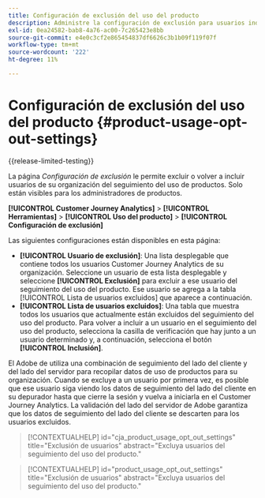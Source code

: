 ```yaml
---
title: Configuración de exclusión del uso del producto
description: Administre la configuración de exclusión para usuarios individuales dentro de su organización.
exl-id: 0ea24582-bab8-4a76-ac00-7c265423e8bb
source-git-commit: e4e0c3cf2e865454837df6626c3b1b09f119f07f
workflow-type: tm+mt
source-wordcount: '222'
ht-degree: 11%

---
```


# Configuración de exclusión del uso del producto {#product-usage-opt-out-settings}

{{release-limited-testing}}

La página _Configuración de exclusión_ le permite excluir o volver a incluir usuarios de su organización del seguimiento del uso de productos. Solo están visibles para los administradores de productos.

**[!UICONTROL Customer Journey Analytics]** > **[!UICONTROL Herramientas]** > **[!UICONTROL Uso del producto]** > **[!UICONTROL Configuración de exclusión]**

Las siguientes configuraciones están disponibles en esta página:

* **[!UICONTROL Usuario de exclusión]**: Una lista desplegable que contiene todos los usuarios Customer Journey Analytics de su organización. Seleccione un usuario de esta lista desplegable y seleccione **[!UICONTROL Exclusión]** para excluir a ese usuario del seguimiento del uso del producto. Ese usuario se agrega a la tabla [!UICONTROL Lista de usuarios excluidos] que aparece a continuación.
* **[!UICONTROL Lista de usuarios excluidos]**: Una tabla que muestra todos los usuarios que actualmente están excluidos del seguimiento del uso del producto. Para volver a incluir a un usuario en el seguimiento del uso del producto, selecciona la casilla de verificación que hay junto a un usuario determinado y, a continuación, selecciona el botón **[!UICONTROL Inclusión]**.

El Adobe de utiliza una combinación de seguimiento del lado del cliente y del lado del servidor para recopilar datos de uso de productos para su organización. Cuando se excluye a un usuario por primera vez, es posible que ese usuario siga viendo los datos de seguimiento del lado del cliente en su depurador hasta que cierre la sesión y vuelva a iniciarla en el Customer Journey Analytics. La validación del lado del servidor de Adobe garantiza que los datos de seguimiento del lado del cliente se descarten para los usuarios excluidos.

>[!CONTEXTUALHELP]
>id="cja_product_usage_opt_out_settings"
>title="Exclusión de usuarios"
>abstract="Excluya usuarios del seguimiento del uso del producto."

>[!CONTEXTUALHELP]
>id="product_usage_opt_out_settings"
>title="Exclusión de usuarios"
>abstract="Excluya usuarios del seguimiento del uso del producto."
